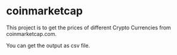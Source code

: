 # coinmarketcap

This project is to get the prices of different Crypto Currencies from coinmarketcap.com.

You can get the output as csv file.
